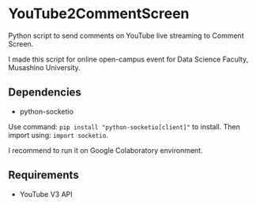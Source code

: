 # YouTube2CommentScreen
Python script to send comments on YouTube live streaming to Comment Screen.

I made this script for online open-campus event for Data Science Faculty, Musashino University.

## Dependencies
* python-socketio

Use command: `pip install "python-socketio[client]"` to install. Then import using: `import socketio`.

I recommend to run it on Google Colaboratory environment.

## Requirements
* YouTube V3 API